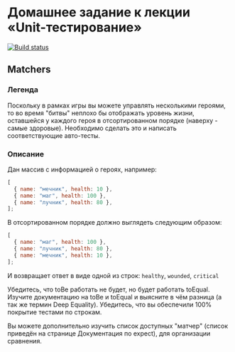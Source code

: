 # Домашнее задание к лекции «Unit-тестирование»

[![Build status](https://ci.appveyor.com/api/projects/status/b1oo5rgaxrrjghvu?svg=true)](https://ci.appveyor.com/project/RomanMenshikov92/unit-test-hw-4-2)

## Matchers

### Легенда

Поскольку в рамках игры вы можете управлять несколькими героями, то во время "битвы" неплохо бы отображать уровень жизни, оставшейся у каждого героя в отсортированном порядке (наверху - самые здоровые). Необходимо сделать это и написать соответствующие авто-тесты.

### Описание

Дан массив с информацией о героях, например:

```javascript
[
  { name: "мечник", health: 10 },
  { name: "маг", health: 100 },
  { name: "лучник", health: 80 },
];
```

В отсортированном порядке должно выглядеть следующим образом:

```javascript
[
  { name: "маг", health: 100 },
  { name: "лучник", health: 80 },
  { name: "мечник", health: 10 },
];
```

И возвращает ответ в виде одной из строк: `healthy`, `wounded`, `critical`

Убедитесь, что toBe работать не будет, но будет работать toEqual. Изучите документацию на toBe и toEqual и выясните в чём разница (а так же термин Deep Equality). Убедитесь, что вы обеспечили 100% покрытие тестами по строкам.

Вы можете дополнительно изучить список доступных "матчер" (список приведён на странице Документация по expect), для организации сравнения.
